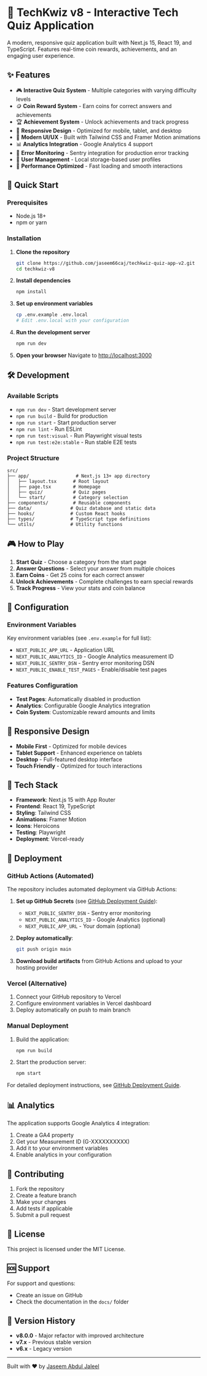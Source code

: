 # 🎯 TechKwiz v8 - Interactive Tech Quiz Application

A modern, responsive quiz application built with Next.js 15, React 19, and TypeScript. Features real-time coin rewards, achievements, and an engaging user experience.

## ✨ Features

- 🎮 **Interactive Quiz System** - Multiple categories with varying difficulty levels
- 🪙 **Coin Reward System** - Earn coins for correct answers and achievements
- 🏆 **Achievement System** - Unlock achievements and track progress
- 📱 **Responsive Design** - Optimized for mobile, tablet, and desktop
- 🎨 **Modern UI/UX** - Built with Tailwind CSS and Framer Motion animations
- 📊 **Analytics Integration** - Google Analytics 4 support
- 🚨 **Error Monitoring** - Sentry integration for production error tracking
- 🔐 **User Management** - Local storage-based user profiles
- 🎯 **Performance Optimized** - Fast loading and smooth interactions

## 🚀 Quick Start

### Prerequisites

- Node.js 18+ 
- npm or yarn

### Installation

1. **Clone the repository**
   ```bash
   git clone https://github.com/jaseem66caj/techkwiz-quiz-app-v2.git
   cd techkwiz-v8
   ```

2. **Install dependencies**
   ```bash
   npm install
   ```

3. **Set up environment variables**
   ```bash
   cp .env.example .env.local
   # Edit .env.local with your configuration
   ```

4. **Run the development server**
   ```bash
   npm run dev
   ```

5. **Open your browser**
   Navigate to [http://localhost:3000](http://localhost:3000)

## 🛠️ Development

### Available Scripts

- `npm run dev` - Start development server
- `npm run build` - Build for production
- `npm run start` - Start production server
- `npm run lint` - Run ESLint
- `npm run test:visual` - Run Playwright visual tests
- `npm run test:e2e:stable` - Run stable E2E tests

### Project Structure

```
src/
├── app/                 # Next.js 13+ app directory
│   ├── layout.tsx      # Root layout
│   ├── page.tsx        # Homepage
│   ├── quiz/           # Quiz pages
│   └── start/          # Category selection
├── components/         # Reusable components
├── data/              # Quiz database and static data
├── hooks/             # Custom React hooks
├── types/             # TypeScript type definitions
└── utils/             # Utility functions
```

## 🎮 How to Play

1. **Start Quiz** - Choose a category from the start page
2. **Answer Questions** - Select your answer from multiple choices
3. **Earn Coins** - Get 25 coins for each correct answer
4. **Unlock Achievements** - Complete challenges to earn special rewards
5. **Track Progress** - View your stats and coin balance

## 🔧 Configuration

### Environment Variables

Key environment variables (see `.env.example` for full list):

- `NEXT_PUBLIC_APP_URL` - Application URL
- `NEXT_PUBLIC_ANALYTICS_ID` - Google Analytics measurement ID
- `NEXT_PUBLIC_SENTRY_DSN` - Sentry error monitoring DSN
- `NEXT_PUBLIC_ENABLE_TEST_PAGES` - Enable/disable test pages

### Features Configuration

- **Test Pages**: Automatically disabled in production
- **Analytics**: Configurable Google Analytics integration
- **Coin System**: Customizable reward amounts and limits

## 📱 Responsive Design

- **Mobile First** - Optimized for mobile devices
- **Tablet Support** - Enhanced experience on tablets
- **Desktop** - Full-featured desktop interface
- **Touch Friendly** - Optimized for touch interactions

## 🎨 Tech Stack

- **Framework**: Next.js 15 with App Router
- **Frontend**: React 19, TypeScript
- **Styling**: Tailwind CSS
- **Animations**: Framer Motion
- **Icons**: Heroicons
- **Testing**: Playwright
- **Deployment**: Vercel-ready

## 🚀 Deployment

### GitHub Actions (Automated)

The repository includes automated deployment via GitHub Actions:

1. **Set up GitHub Secrets** (see [GitHub Deployment Guide](docs/GITHUB_DEPLOYMENT.md)):
   - `NEXT_PUBLIC_SENTRY_DSN` - Sentry error monitoring
   - `NEXT_PUBLIC_ANALYTICS_ID` - Google Analytics (optional)
   - `NEXT_PUBLIC_APP_URL` - Your domain (optional)

2. **Deploy automatically**:
   ```bash
   git push origin main
   ```

3. **Download build artifacts** from GitHub Actions and upload to your hosting provider

### Vercel (Alternative)

1. Connect your GitHub repository to Vercel
2. Configure environment variables in Vercel dashboard
3. Deploy automatically on push to main branch

### Manual Deployment

1. Build the application:
   ```bash
   npm run build
   ```

2. Start the production server:
   ```bash
   npm start
   ```

For detailed deployment instructions, see [GitHub Deployment Guide](docs/GITHUB_DEPLOYMENT.md).

## 📊 Analytics

The application supports Google Analytics 4 integration:

1. Create a GA4 property
2. Get your Measurement ID (G-XXXXXXXXXX)
3. Add it to your environment variables
4. Enable analytics in your configuration

## 🤝 Contributing

1. Fork the repository
2. Create a feature branch
3. Make your changes
4. Add tests if applicable
5. Submit a pull request

## 📄 License

This project is licensed under the MIT License.

## 🆘 Support

For support and questions:
- Create an issue on GitHub
- Check the documentation in the `docs/` folder

## 🔄 Version History

- **v8.0.0** - Major refactor with improved architecture
- **v7.x** - Previous stable version
- **v6.x** - Legacy version

---

Built with ❤️ by [Jaseem Abdul Jaleel](https://github.com/jaseem66caj)
